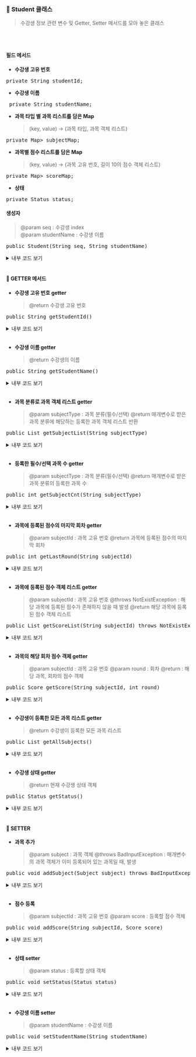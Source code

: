### 🔖 Student 클래스
> 수강생 정보 관련 변수 및 Getter, Setter 메서드를 모아 놓은 클래스

<br><br>

#### 필드 메서드
- **수강생 고유 번호**
<pre lang="java">private String studentId;</pre>
  
- **수강생 이름**
<pre lang="java"> private String studentName;</pre>
  
- **과목 타입 별 과목 리스트를 담은 Map**
  > (key, value) -> (과목 타입, 과목 객체 리스트)
  
<pre lang="java">private Map<String, List<Subject>> subjectMap;</pre>

- **과목별 점수 리스트를 담은 Map**
  > (key, value) -> (과목 고유 번호, 길이 10의 점수 객체 리스트)
  
<pre lang="java">private Map<String, List<Score>> scoreMap;</pre>

- **상태**
<pre lang="java">private Status status;</pre>


#### 생성자
> @param seq : 수강생 index  
> @param studentName : 수강생 이름

<pre lang="java">public Student(String seq, String studentName)</pre>
<details>
   <summary>내부 코드 보기</summary>

```java
 {
     public Student(String seq, String studentName) {
     this.studentId = seq;
     this.studentName = studentName;
     this.subjectMap = Map.of(
             DataBase.SUBJECT_TYPE_MANDATORY, new ArrayList<Subject>(),
             DataBase.SUBJECT_TYPE_CHOICE, new ArrayList<Subject>()
     );
     this.scoreMap = new HashMap<String, List<Score>>();
 }
```
</details>

<br>

#### 💫 GETTER 메서드

- **수강생 고유 번호 getter**
  > @return 수강생 고유 번호
  
<pre lang="java">public String getStudentId()</pre>
<details>
   <summary>내부 코드 보기</summary>

```java
 {
     return this.studentId;
 }
```
</details>

<br>

- **수강생 이름 getter**
  > @return 수강생의 이름
  
<pre lang="java">public String getStudentName()</pre>
<details>
   <summary>내부 코드 보기</summary>

```java
 {
     return this.studentName;
 }
```
</details>

<br>

- **과목 분류로 과목 객체 리스트 getter**
  > @param subjectType : 과목 분류(필수/선택)
  > @return 매개변수로 받은 과목 분류에 해당하는 등록한 과목 객체 리스트 반환
  
<pre lang="java">public List<Subject> getSubjectList(String subjectType)</pre>
<details>
   <summary>내부 코드 보기</summary>

```java
 {
     return this.subjectMap.get(subjectType);
 }
```
</details>

<br>

- **등록한 필수/선택 과목 수 getter**
  > @param subjectType : 과목 분류(필수/선택)
  > @return 매개변수로 받은 과목 분류의 등록한 과목 수
  
<pre lang="java">public int getSubjectCnt(String subjectType)</pre>
<details>
   <summary>내부 코드 보기</summary>

```java
 {
     List<Subject> subjectList = this.subjectMap.get(subjectType);
     return subjectList.size();
 }
```
</details>

<br>

- **과목에 등록된 점수의 마지막 회차 getter**
  > @param subjectId : 과목 고유 번호
  > @return 과목에 등록된 점수의 마지막 회차
  
<pre lang="java">public int getLastRound(String subjectId)</pre>
<details>
   <summary>내부 코드 보기</summary>

```java
 {
     List<Score> scoreList = this.scoreMap.get(subjectId);
     return scoreList.size();
 }
```
</details>

<br>

- **과목에 등록된 점수 객체 리스트 getter**
  > @param subjectId : 과목 고유 번호
  > @throws NotExistException : 해당 과목에 등록된 점수가 존재하지 않을 때 발생
  > @return 해당 과목에 등록된 점수 객체 리스트
  
<pre lang="java">public List<Score> getScoreList(String subjectId) throws NotExistException</pre>
<details>
   <summary>내부 코드 보기</summary>

```java
 {
     List<Score> scoreList = this.scoreMap.get(subjectId);

     if (scoreList.isEmpty()) {
         throw new NotExistException("해당 과목에 등록된 점수");
     }

     return scoreList;
 }
```
</details>

<br>

- **과목의 해당 회차 점수 객체 getter**
  > @param subjectId : 과목 고유 번호
  > @param round : 회차
  > @return : 해당 과목, 회차의 점수 객체
  
<pre lang="java">public Score getScore(String subjectId, int round)</pre>
<details>
   <summary>내부 코드 보기</summary>

```java
 {
     List<Score> scoreList = this.scoreMap.get(subjectId);
     return scoreList.get(round - 1);
 }
```
</details>

<br>

- **수강생이 등록한 모든 과목 리스트 getter**
  > @return 수강생이 등록한 모든 과목 리스트
  
<pre lang="java">public List<Subject> getAllSubjects()</pre>
<details>
   <summary>내부 코드 보기</summary>

```java
 {
     List<Subject> subjectList = new ArrayList<>();
     subjectList.addAll(this.subjectMap.get(DataBase.SUBJECT_TYPE_MANDATORY));
     subjectList.addAll(this.subjectMap.get(DataBase.SUBJECT_TYPE_CHOICE));
     return subjectList;
 }
```
</details>

<br>

- **수강생 상태 getter**
  > @return 현재 수강생 상태 객체
   
<pre lang="java">public Status getStatus()</pre>
<details>
   <summary>내부 코드 보기</summary>

```java
 {
     return this.status;
 }
```
</details>

<br>

#### 💫 SETTER
- **과목 추가**
  > @param subject : 과목 객체
  > @throws BadInputException : 매개변수의 과목 객체가 이미 등록되어 있는 과목일 때, 발생
  
<pre lang="java">public void addSubject(Subject subject) throws BadInputException</pre>
<details>
   <summary>내부 코드 보기</summary>

```java
 {
     List<Subject> subjectList = this.subjectMap.get(subject.getSubjectType());
     if (subjectList.contains(subject)) {
         throw new BadInputException("이미 선택한 과목입니다.", "과목 고유 번호 를 다시 입력해 주십시오.");
     }

     try {
         String subjectId = subject.getSubjectId();
         subjectList.add(subject);
         Collections.sort(subjectList, Comparator.comparing(Subject::getSubjectId));

         this.scoreMap.put(subjectId, new ArrayList<>(10));
     } catch (Exception e) {
         throw new BadInputException("선택한 과목의 수강 신청 실패", "과목을 다시 선택해 주십시오.");
     }
 }
```
</details>

<br>

- **점수 등록**
  > @param subjectId : 과목 고유 번호
  > @param score : 등록할 점수 객체
  
<pre lang="java">public void addScore(String subjectId, Score score)</pre>
<details>
   <summary>내부 코드 보기</summary>

```java
 {
     List<Score> scoreList = this.scoreMap.get(subjectId);
     scoreList.add(score);
 }
```
</details>

<br>

- **상태 setter**
  > @param status : 등록할 상태 객체
  
<pre lang="java">public void setStatus(Status status)</pre>
<details>
   <summary>내부 코드 보기</summary>

```java
 {
   this.status = status;
 }
```
</details>

<br>

- **수강생 이름 setter**
  > @param studentName : 수강생 이름
  
<pre lang="java">public void setStudentName(String studentName)</pre>
<details>
   <summary>내부 코드 보기</summary>

```java
 {
     this.studentName = studentName;
 }
```
</details>